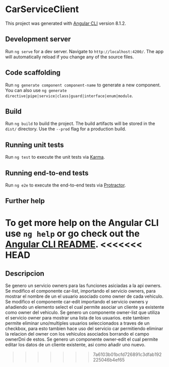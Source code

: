 # CarServiceClient

This project was generated with [Angular CLI](https://github.com/angular/angular-cli) version 8.1.2.

## Development server

Run `ng serve` for a dev server. Navigate to `http://localhost:4200/`. The app will automatically reload if you change any of the source files.

## Code scaffolding

Run `ng generate component component-name` to generate a new component. You can also use `ng generate directive|pipe|service|class|guard|interface|enum|module`.

## Build

Run `ng build` to build the project. The build artifacts will be stored in the `dist/` directory. Use the `--prod` flag for a production build.

## Running unit tests

Run `ng test` to execute the unit tests via [Karma](https://karma-runner.github.io).

## Running end-to-end tests

Run `ng e2e` to execute the end-to-end tests via [Protractor](http://www.protractortest.org/).

## Further help

To get more help on the Angular CLI use `ng help` or go check out the [Angular CLI README](https://github.com/angular/angular-cli/blob/master/README.md).
<<<<<<< HEAD
=======


## Descripcion

Se genero un servicio owners para las funciones asiciadas a la api owners.
Se modifico el componente car-list, importando el servicio owners, para mostrar el nombre de un el usuario asociado como owner de cada vehiculo.
Se modifico el componente car-edit importando el servicio owners y añadiendo un elemento select el cual permite asociar un cliente ya existente como owner del vehiculo.
Se genero un componente owner-list que utiliza el servicio owner para mostrar una lista de los usuarios. este tambien permite eliminar uno/multiples usuarios seleccionados a traves de un checkbox, para esto tambien hace uso del servicio car permitiendo eliminar la relacion del owner con los vehiculos asociados borrando el campo ownerDni de estos.
Se genero un componente owner-edit el cual permite editar los datos de un cliente existente, asi como añadir uno nuevo.
>>>>>>> 7a6103b01bcfd726891c3dfab192225046b4ef65
